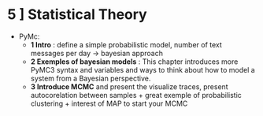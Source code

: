 # 5 ] Statistical Theory

- PyMc:
  - **1 Intro** : define a simple probabilistic model, number of text messages per day -> bayesian approach
  - **2 Exemples of bayesian models** : This chapter introduces more PyMC3 syntax and variables and ways to think about how to model a system from a Bayesian perspective.
  - **3 Introduce MCMC** and present the visualize traces, present autocorelation between samples + great exemple of probabilistic clustering + interest of MAP to start your MCMC
